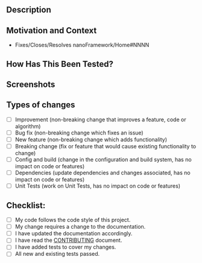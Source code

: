 <!--- Provide a general, short summary of your changes in the Title above -->
<!--- Please DO NOT use references to other PR's or issues -->
## Description
<!--- Describe your changes in detail -->
<!--- Bulleted list. Full sentence. Ending with a dot. -->

## Motivation and Context
<!--- Why is this change required? What problem does it solve? -->
<!--- If it fixes/closes/resolves an open issue, please link to the issue here using the template bellow (mind the link as all issues are open in the Home repository, not in this one) -->
- Fixes/Closes/Resolves nanoFramework/Home#NNNN

## How Has This Been Tested?<!-- (if applicable) -->
<!--- Please describe in detail how you tested your changes. -->
<!--- Include details of your testing environment, and the tests you ran to -->
<!--- see how your change affects other areas of the code, etc. -->

## Screenshots<!-- (if appropriate): -->

## Types of changes
<!--- What types of changes does your code introduce? Put an `x` in all the boxes that apply: -->
- [ ] Improvement (non-breaking change that improves a feature, code or algorithm)
- [ ] Bug fix (non-breaking change which fixes an issue)
- [ ] New feature (non-breaking change which adds functionality)
- [ ] Breaking change (fix or feature that would cause existing functionality to change)
- [ ] Config and build (change in the configuration and build system, has no impact on code or features)
- [ ] Dependencies (update dependencies and changes associated, has no impact on code or features)
- [ ] Unit Tests (work on Unit Tests, has no impact on code or features)

## Checklist:
<!--- Go over all the following points, and put an `x` in all the boxes that apply. -->
<!--- If you're unsure about any of these, don't hesitate to ask. We're here to help! -->
- [ ] My code follows the code style of this project.
- [ ] My change requires a change to the documentation.
- [ ] I have updated the documentation accordingly.
- [ ] I have read the [CONTRIBUTING](https://github.com/nanoframework/.github/blob/main/CONTRIBUTING.md) document.
- [ ] I have added tests to cover my changes.
- [ ] All new and existing tests passed.
